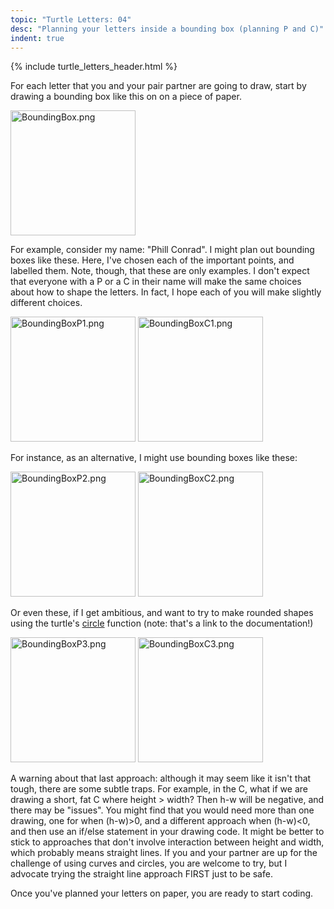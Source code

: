 ```yaml
---
topic: "Turtle Letters: 04"
desc: "Planning your letters inside a bounding box (planning P and C)"
indent: true
---
```


{% include turtle_letters_header.html %}


For each letter that you and your pair partner are going to draw,
start by drawing a bounding box like this on on a piece of
paper. 

<img src="BoundingBox.png" title="BoundingBox.png" alt="BoundingBox.png" height="200" />

For example, consider my name: "Phill Conrad". I might plan out bounding
boxes like these.  Here, I've chosen each of the important points, and
labelled them. Note, though, that these are only examples. I don't
expect that everyone with a P or a C in their name will make the same
choices about how to shape the letters. In fact, I hope each of you
will make slightly different choices.

<img src="BoundingBoxP1.png" title="fig:BoundingBoxP1.png" alt="BoundingBoxP1.png" height="200" /> <img src="BoundingBoxC1.png" title="fig:BoundingBoxC1.png" alt="BoundingBoxC1.png" height="200" />

For instance, as an alternative, I might use bounding boxes like these:

<img src="BoundingBoxP2.png" title="fig:BoundingBoxP2.png" alt="BoundingBoxP2.png" height="200" /> <img src="BoundingBoxC2.png" title="fig:BoundingBoxC2.png" alt="BoundingBoxC2.png" height="200" />

Or even these, if I get ambitious, and want to try to make rounded shapes using the turtle's [circle](http://docs.python.org/3.3/library/turtle.html#turtle.circle) function (note: that's a link to the documentation!)

<img src="BoundingBoxP3.png" title="fig:BoundingBoxP3.png" alt="BoundingBoxP3.png" height="200" /> <img src="BoundingBoxC3.png" title="fig:BoundingBoxC3.png" alt="BoundingBoxC3.png" height="200" />

A warning about that last approach: although it may seem like it isn't that tough, there are some subtle traps. For example, in the C, what if we are drawing a short, fat C where height &gt; width? Then h-w will be negative, and there may be "issues". You might find that you would need more than one drawing, one for when (h-w)&gt;0, and a different approach when (h-w)&lt;0, and then use an if/else statement in your drawing code. It might be better to stick to approaches that don't involve interaction between height and width, which probably means straight lines. If you and your partner are up for the challenge of using curves and circles, you are welcome to try, but I advocate trying the straight line approach FIRST just to be safe.

Once you've planned your letters on paper, you are ready to start coding.

